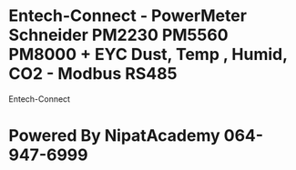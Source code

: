 # Entech-Connect - PowerMeter Schneider PM2230 PM5560 PM8000 + EYC Dust, Temp , Humid, CO2 - Modbus RS485
Entech-Connect

# Powered By NipatAcademy 064-947-6999

